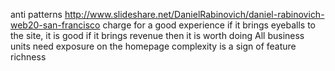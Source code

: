 anti patterns
http://www.slideshare.net/DanielRabinovich/daniel-rabinovich-web20-san-francisco
charge for a good experience if it brings eyeballs to the site, it is good if it
brings revenue then it is worth doing All business units need exposure on the
homepage complexity is a sign of feature richness
